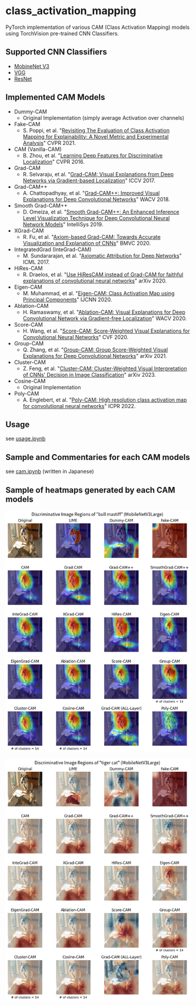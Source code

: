 # class_activation_mapping

PyTorch implementation of various CAM (Class Activation Mapping) models
using TorchVision pre-trained CNN Classifiers.

## Supported CNN Classifiers

* [MobineNet V3](https://pytorch.org/vision/stable/models/mobilenetv3.html)
* [VGG](https://pytorch.org/vision/stable/models/vgg.html)
* [ResNet](https://pytorch.org/vision/stable/models/resnet.html)

## Implemented CAM Models

* Dummy-CAM
    * Original Implementation (simply average Activation over channels)
* Fake-CAM
    * S. Poppi, et al. "[Revisiting The Evaluation of Class Activation Mapping for Explainability: A Novel Metric and Experimental Analysis](https://arxiv.org/abs/2104.10252)" CVPR 2021.
* CAM (Vanilla-CAM)
    * B. Zhou, et al. "[Learning Deep Features for Discriminative Localization](https://arxiv.org/abs/1512.04150)" CVPR 2016.
* Grad-CAM
    * R. Selvaraju, et al. "[Grad-CAM: Visual Explanations from Deep Networks via Gradient-based Localization](https://arxiv.org/abs/1610.02391)" ICCV 2017.
* Grad-CAM++
    * A. Chattopadhyay, et al. "[Grad-CAM++: Improved Visual Explanations for Deep Convolutional Networks](https://arxiv.org/abs/1710.11063)" WACV 2018.
* Smooth Grad-CAM++
    * D. Omeiza, et al. "[Smooth Grad-CAM++: An Enhanced Inference Level Visualization Technique for Deep Convolutional Neural Network Models](https://arxiv.org/abs/1908.01224)" IntelliSys 2019.
* XGrad-CAM
    * R. Fu, et al. "[Axiom-based Grad-CAM: Towards Accurate Visualization and Explanation of CNNs](https://arxiv.org/abs/2008.02312)" BMVC 2020.
* IntegratedGrad (InteGrad-CAM)
    * M. Sundararajan, et al. "[Axiomatic Attribution for Deep Networks](https://arxiv.org/abs/1703.01365)" ICML 2017.
* HiRes-CAM
    * R. Draelos, et al. "[Use HiResCAM instead of Grad-CAM for faithful explanations of convolutional neural networks](https://arxiv.org/abs/2011.08891)" arXiv 2020.
* Eigen-CAM
    * M. Muhammad, et al. "[Eigen-CAM: Class Activation Map using Principal Components](https://arxiv.org/abs/2008.00299)" IJCNN 2020.
* Ablation-CAM
    * H. Ramaswamy, et al. "[Ablation-CAM: Visual Explanations for Deep Convolutional Network via Gradient-free Localization](https://openaccess.thecvf.com/content_WACV_2020/html/Desai_Ablation-CAM_Visual_Explanations_for_Deep_Convolutional_Network_via_Gradient-free_Localization_WACV_2020_paper.html)" WACV 2020.
* Score-CAM
    * H. Wang, et al. "[Score-CAM: Score-Weighted Visual Explanations for Convolutional Neural Networks](https://arxiv.org/abs/1910.01279)" CVF 2020.
* Group-CAM
    * Q. Zhang, et al. "[Group-CAM: Group Score-Weighted Visual Explanations for Deep Convolutional Networks](https://arxiv.org/abs/2103.13859)" arXiv 2021.
* Cluster-CAM
    * Z. Feng, et al. "[Cluster-CAM: Cluster-Weighted Visual Interpretation of CNNs' Decision in Image Classification](https://arxiv.org/abs/2302.01642)" arXiv 2023.
* Cosine-CAM
    * Original Implementation
* Poly-CAM
    * A. Englebert, et al. "[Poly-CAM: High resolution class activation map for convolutional neural networks](https://arxiv.org/abs/2204.13359)" ICPR 2022.

## Usage

see [usage.ipynb](ipynb/usage.ipynb)

## Sample and Commentaries for each CAM models

see [cam.ipynb](ipynb/cam.ipynb) (written in Japanese)

## Sample of heatmaps generated by each CAM models

![](ipynb/dog.png)

![](ipynb/cat.png)
